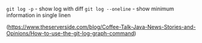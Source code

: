 `git log -p`  - show log with diff
`git log --oneline`  - show minimum information in single linen

(https://www.theserverside.com/blog/Coffee-Talk-Java-News-Stories-and-Opinions/How-to-use-the-git-log-graph-command)